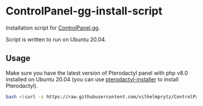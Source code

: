 # ControlPanel-gg-install-script

Installation script for [ControlPanel.gg](https://controlpanel.gg).

Script is written to run on Ubuntu 20.04.

## Usage

Make sure you have the latest version of Pterodactyl panel with php v8.0 installed on Ubuntu 20.04 (you can use [pterodactyl-installer](https://github.com/vilhelmprytz/pterodactyl-installer) to install Pterodactyl).

```bash
bash <(curl -s https://raw.githubusercontent.com/vilhelmprytz/ControlPanel-gg-install-script/master/install.sh)
```
